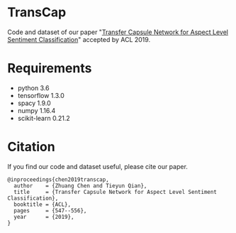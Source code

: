 # TransCap
Code and dataset of our paper "[Transfer Capsule Network for Aspect Level Sentiment Classification](https://www.aclweb.org/anthology/P19-1052)" accepted by ACL 2019.

# Requirements
* python 3.6
* tensorflow 1.3.0
* spacy 1.9.0
* numpy 1.16.4
* scikit-learn 0.21.2

# Citation
If you find our code and dataset useful, please cite our paper.  
  
```
@inproceedings{chen2019transcap,
  author    = {Zhuang Chen and Tieyun Qian},
  title     = {Transfer Capsule Network for Aspect Level Sentiment Classification},
  booktitle = {ACL},
  pages     = {547--556},
  year      = {2019},
}
```

